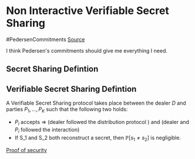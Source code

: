 # Non Interactive Verifiable Secret Sharing
#PedersenCommitments
[Source](https://link.springer.com/content/pdf/10.1007/3-540-46766-1_9.pdf)

I think Pedersen's commitments should give me everything I need. 

## Secret Sharing Defintion

## Verifiable Secret Sharing Defintion
A Verifiable Secret Sharing protocol takes place between the dealer $D$ and parties $P_1, \dots, P_K$ such that the following two holds:

+ $P_i$ accepts => (dealer followed the distribution protocol ) and (dealer and $P_i$ followed the interaction)
+ If S_1 and S_2 both reconstruct a secret, then $\mathbb{P}[s_1 \neq s_2]$ is negligible. 

[Proof of security](https://crypto.stanford.edu/cs355/20sp/lec3.pdf)


